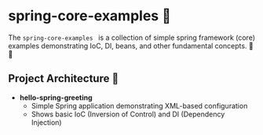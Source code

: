 # spring-core-examples 🚀
The `spring-core-examples ` is a collection of simple spring framework (core) examples demonstrating IoC, DI, beans, and other fundamental concepts. 💉🌱

## Project Architecture 📂

- **hello-spring-greeting**
  - Simple Spring application demonstrating XML-based configuration
  - Shows basic IoC (Inversion of Control) and DI (Dependency Injection)
